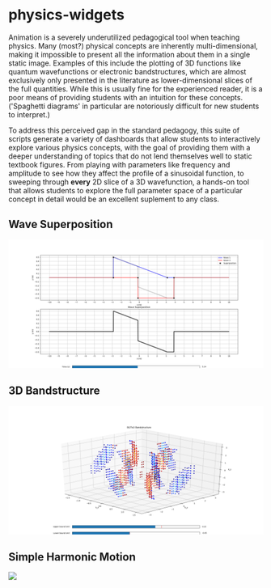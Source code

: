 # physics-widgets

Animation is a severely underutilized pedagogical tool when teaching physics. Many (most?) physical concepts are inherently multi-dimensional, making it impossible to present all the information about them in a single static image. Examples of this include the plotting of 3D functions like quantum wavefunctions or electronic bandstructures, which are almost exclusively only presented in the literature as lower-dimensional slices of the full quantities. While this is usually fine for the experienced reader, it is a poor means of providing students with an intuition for these concepts. ('Spaghetti diagrams' in particular are notoriously difficult for new students to interpret.) 

To address this perceived gap in the standard pedagogy, this suite of scripts generate a variety of dashboards that allow students to interactively explore various physics concepts, with the goal of providing them with a deeper understanding of topics that do not lend themselves well to static textbook figures. From playing with parameters like frequency and amplitude to see how they affect the profile of a sinusoidal function, to sweeping through **every** 2D slice of a 3D wavefunction, a hands-on tool that allows students to explore the full parameter space of a particular concept in detail would be an excellent suplement to any class. 

## Wave Superposition
![](https://github.com/edmontoneuler/physics-widgets/blob/master/superposition_screenshot.png)

## 3D Bandstructure 
![](https://github.com/edmontoneuler/physics-widgets/blob/master/3d_band_screenshot.png)

## Simple Harmonic Motion
![](https://github.com/edmonteuler/physics-widgets/blob/master/shm_screenshot.png)
